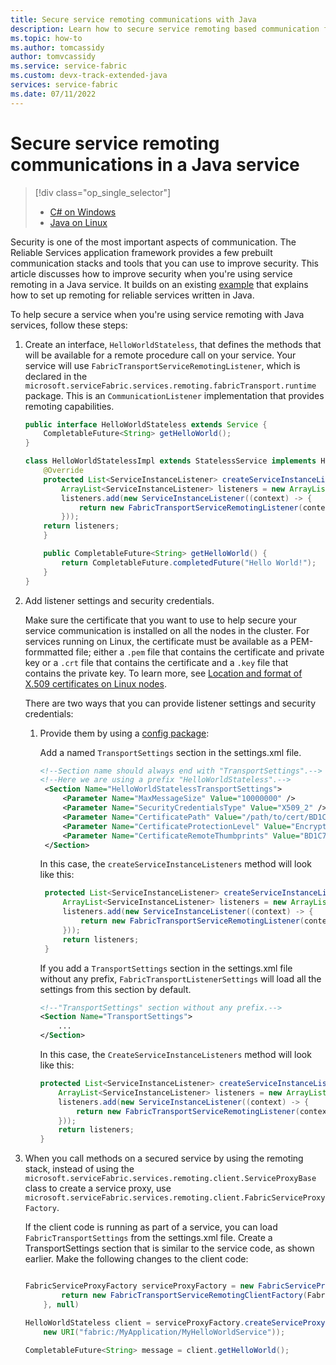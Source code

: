 ```yaml
---
title: Secure service remoting communications with Java
description: Learn how to secure service remoting based communication for Java reliable services that are running in an Azure Service Fabric cluster.
ms.topic: how-to
ms.author: tomcassidy
author: tomvcassidy
ms.service: service-fabric
ms.custom: devx-track-extended-java
services: service-fabric
ms.date: 07/11/2022
---
```


# Secure service remoting communications in a Java service
> [!div class="op_single_selector"]
> * [C# on Windows](service-fabric-reliable-services-secure-communication.md)
> * [Java on Linux](service-fabric-reliable-services-secure-communication-java.md)
>
>

Security is one of the most important aspects of communication. The Reliable Services application framework provides a few prebuilt communication stacks and tools that you can use to improve security. This article discusses how to improve security when you're using service remoting in a Java service. It builds on an existing [example](service-fabric-reliable-services-communication-remoting-java.md) that explains how to set up remoting for reliable services written in Java. 

To help secure a service when you're using service remoting with Java services, follow these steps:

1. Create an interface, `HelloWorldStateless`, that defines the methods that will be available for a remote procedure call on your service. Your service will use `FabricTransportServiceRemotingListener`, which is declared in the `microsoft.serviceFabric.services.remoting.fabricTransport.runtime` package. This is an `CommunicationListener` implementation that provides remoting capabilities.

    ```java
    public interface HelloWorldStateless extends Service {
        CompletableFuture<String> getHelloWorld();
    }

    class HelloWorldStatelessImpl extends StatelessService implements HelloWorldStateless {
        @Override
        protected List<ServiceInstanceListener> createServiceInstanceListeners() {
            ArrayList<ServiceInstanceListener> listeners = new ArrayList<>();
            listeners.add(new ServiceInstanceListener((context) -> {
                return new FabricTransportServiceRemotingListener(context,this);
            }));
        return listeners;
        }

        public CompletableFuture<String> getHelloWorld() {
            return CompletableFuture.completedFuture("Hello World!");
        }
    }
    ```
2. Add listener settings and security credentials.

    Make sure the certificate that you want to use to help secure your service communication is installed on all the nodes in the cluster. For services running on Linux, the certificate must be available as a PEM-formmatted file; either a `.pem` file that contains the certificate and private key or a `.crt` file that contains the certificate and a `.key` file that contains the private key. To learn more, see [Location and format of X.509 certificates on Linux nodes](./service-fabric-configure-certificates-linux.md#location-and-format-of-x509-certificates-on-linux-nodes).
    
    There are two ways that you can provide listener settings and security credentials:

   1. Provide them by using a [config package](service-fabric-application-and-service-manifests.md):

       Add a named `TransportSettings` section in the settings.xml file.

       ```xml
       <!--Section name should always end with "TransportSettings".-->
       <!--Here we are using a prefix "HelloWorldStateless".-->
        <Section Name="HelloWorldStatelessTransportSettings">
            <Parameter Name="MaxMessageSize" Value="10000000" />
            <Parameter Name="SecurityCredentialsType" Value="X509_2" />
            <Parameter Name="CertificatePath" Value="/path/to/cert/BD1C71E248B8C6834C151174DECDBDC02DE1D954.crt" />
            <Parameter Name="CertificateProtectionLevel" Value="EncryptandSign" />
            <Parameter Name="CertificateRemoteThumbprints" Value="BD1C71E248B8C6834C151174DECDBDC02DE1D954" />
        </Section>

       ```

       In this case, the `createServiceInstanceListeners` method will look like this:

       ```java
        protected List<ServiceInstanceListener> createServiceInstanceListeners() {
            ArrayList<ServiceInstanceListener> listeners = new ArrayList<>();
            listeners.add(new ServiceInstanceListener((context) -> {
                return new FabricTransportServiceRemotingListener(context,this, FabricTransportRemotingListenerSettings.loadFrom(HelloWorldStatelessTransportSettings));
            }));
            return listeners;
        }
       ```

        If you add a `TransportSettings` section in the settings.xml file without any prefix, `FabricTransportListenerSettings` will load all the settings from this section by default.

        ```xml
        <!--"TransportSettings" section without any prefix.-->
        <Section Name="TransportSettings">
            ...
        </Section>
        ```
        In this case, the `CreateServiceInstanceListeners` method will look like this:

        ```java
        protected List<ServiceInstanceListener> createServiceInstanceListeners() {
            ArrayList<ServiceInstanceListener> listeners = new ArrayList<>();
            listeners.add(new ServiceInstanceListener((context) -> {
                return new FabricTransportServiceRemotingListener(context,this);
            }));
            return listeners;
        }
       ```
3. When you call methods on a secured service by using the remoting stack, instead of using the `microsoft.serviceFabric.services.remoting.client.ServiceProxyBase` class to create a service proxy, use `microsoft.serviceFabric.services.remoting.client.FabricServiceProxyFactory`.

    If the client code is running as part of a service, you can load `FabricTransportSettings` from the settings.xml file. Create a TransportSettings section that is similar to the service code, as shown earlier. Make the following changes to the client code:

    ```java

    FabricServiceProxyFactory serviceProxyFactory = new FabricServiceProxyFactory(c -> {
            return new FabricTransportServiceRemotingClientFactory(FabricTransportRemotingSettings.loadFrom("TransportPrefixTransportSettings"), null, null, null, null);
        }, null)

    HelloWorldStateless client = serviceProxyFactory.createServiceProxy(HelloWorldStateless.class,
        new URI("fabric:/MyApplication/MyHelloWorldService"));

    CompletableFuture<String> message = client.getHelloWorld();

    ```
